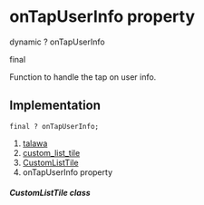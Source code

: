
<div>

# onTapUserInfo property

</div>


dynamic ? onTapUserInfo


final




Function to handle the tap on user info.



## Implementation

``` language-dart
final ? onTapUserInfo;
```







1.  [talawa](../../index.html)
2.  [custom_list_tile](../../widgets_custom_list_tile/)
3.  [CustomListTile](../../widgets_custom_list_tile/CustomListTile-class.html)
4.  onTapUserInfo property

##### CustomListTile class







